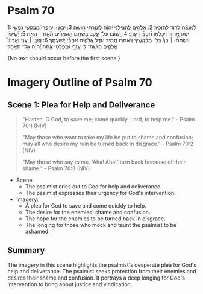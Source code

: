 # Psalm 70
1: לַ֝מְנַצֵּ֗חַ לְדָוִ֥ד לְהַזְכִּֽיר׃
2: אֱלֹהִ֥ים לְהַצִּילֵ֑נִי יְ֝הוָ֗ה לְעֶזְרָ֥תִי חֽוּשָֽׁה׃
3: יֵבֹ֣שׁוּ וְיַחְפְּרוּ֮ מְבַקְשֵׁ֪י נַ֫פְשִׁ֥י יִסֹּ֣גוּ אָ֭חוֹר וְיִכָּלְמ֑וּ חֲ֝פֵצֵ֗י רָעָתִֽי׃
4: יָ֭שׁוּבוּ עַל־ עֵ֣קֶב בָּשְׁתָּ֑ם הָ֝אֹמְרִ֗ים הֶ֘אָ֥ח ׀ הֶאָֽח׃
5: יָ֘שִׂ֤ישׂוּ וְיִשְׂמְח֨וּ ׀ בְּךָ֗ כָּֽל־ מְבַ֫קְשֶׁ֥יךָ וְיֹאמְר֣וּ תָ֭מִיד יִגְדַּ֣ל אֱלֹהִ֑ים אֹ֝הֲבֵ֗י יְשׁוּעָתֶֽךָ׃
6: וַאֲנִ֤י ׀ עָנִ֣י וְאֶבְיוֹן֮ אֱלֹהִ֪ים חֽוּשָׁ֫ה־ לִּ֥י עֶזְרִ֣י וּמְפַלְטִ֣י אַ֑תָּה יְ֝הוָ֗ה אַל־ תְּאַחַֽר׃

{No text should occur before the first scene.}

<!--- I assume this means you are skipping the Hebrew verse 1 --->

# Imagery Outline of Psalm 70

## Scene 1: Plea for Help and Deliverance

> "Hasten, O God, to save me; come quickly, Lord, to help me." - Psalm 70:1 (NIV)
> 
> "May those who want to take my life be put to shame and confusion; may all who desire my ruin be turned back in disgrace." - Psalm 70:2 (NIV)
> 
> "May those who say to me, 'Aha! Aha!' turn back because of their shame." - Psalm 70:3 (NIV)

<!--- Why omit NIV 70:4 and 70:5?  I don't know that it sets a separate scene but it seems odd to leave it out. --->

- Scene:
  - The psalmist cries out to God for help and deliverance.
  - The psalmist expresses their urgency for God's intervention.
- Imagery:
  - A plea for God to save and come quickly to help.
  - The desire for the enemies' shame and confusion.
  - The hope for the enemies to be turned back in disgrace.
  - The longing for those who mock and taunt the psalmist to be ashamed.

## Summary

The imagery in this scene highlights the psalmist's desperate plea for God's help and deliverance. The psalmist seeks protection from their enemies and desires their shame and confusion. It portrays a deep longing for God's intervention to bring about justice and vindication.
